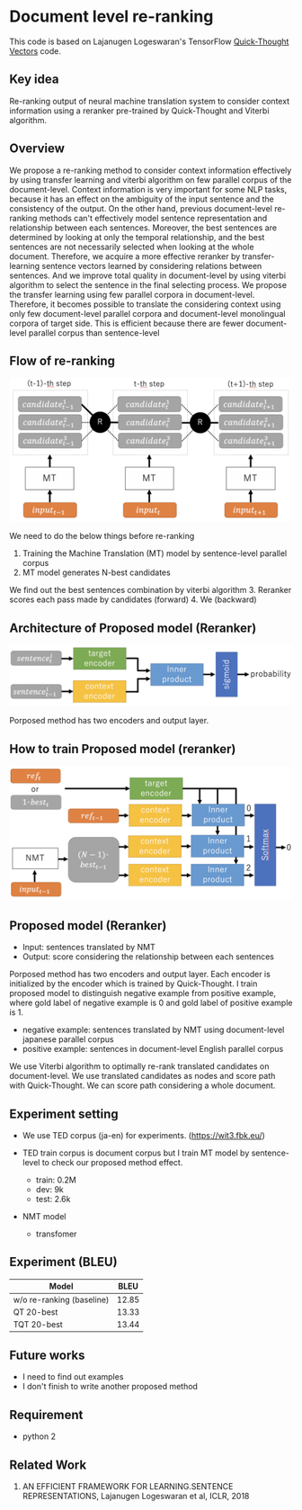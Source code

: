 # Document level re-ranking

This code is based on Lajanugen Logeswaran's TensorFlow [Quick-Thought Vectors](https://github.com/lajanugen/S2V) code.

## Key idea
Re-ranking output of neural machine translation system to consider context information using a reranker pre-trained by Quick-Thought and Viterbi algorithm.


## Overview
We propose a re-ranking method to consider context information effectively by using transfer learning and viterbi algorithm on few parallel corpus of the document-level.
Context information is very important for some NLP tasks, because it has an effect on the ambiguity of the input sentence and the consistency of the output.
On the other hand, previous document-level re-ranking methods can't effectively model sentence representation and relationship between each sentences.
Moreover, the best sentences are determined by looking at only the temporal relationship, and the best sentences are not necessarily selected when looking at the whole document.
Therefore, we acquire a more effective reranker by transfer-learning sentence vectors learned by considering relations between sentences.
And we improve total quality in document-level by using viterbi algorithm to select the sentence in the final selecting process.
We propose the transfer learning using few parallel corpora in document-level.
Therefore, it becomes possible to translate the considering context using only few document-level parallel corpora and document-level monolingual corpora of target side.
This is efficient because there are fewer document-level parallel corpus than sentence-level 


## Flow of re-ranking
![vitebi](/images/viterbi.png "viterbi")

We need to do the below things before re-ranking
1. Training the Machine Translation (MT) model by sentence-level parallel corpus
2. MT model generates N-best candidates  

We find out the best sentences combination by viterbi algorithm
3. Reranker scores each pass made by candidates (forward)
4. We (backward)



## Architecture of Proposed model (Reranker)
![architecture of model](/images/model.png "model")

Porposed method has two encoders and output layer.

## How to train Proposed model (reranker)
![how to train model](/images/ma.png "ma")


## Proposed model (Reranker)
- Input: sentences translated by NMT
- Output: score considering the relationship between each sentences

Porposed method has two encoders and output layer.
Each encoder is initialized by the encoder which is trained by Quick-Thought.
I train proposed model to distinguish negative example from positive example, where gold label of negative example is 0 and gold label of positive example is 1.
- negative example: sentences translated by NMT using document-level japanese parallel corpus
- positive example: sentences in document-level English parallel corpus

We use Viterbi algorithm to optimally re-rank translated candidates on document-level.
We use translated candidates as nodes and score path with Quick-Thought.
We can score path considering a whole document.


## Experiment setting
- We use TED corpus (ja-en) for experiments. (https://wit3.fbk.eu/)
- TED train corpus is document corpus but I train MT model by sentence-level to check our proposed method effect.
  - train: 0.2M
  - dev: 9k
  - test: 2.6k

- NMT model
  - transfomer

## Experiment (BLEU)
| Model | BLEU |
----|---- 
| w/o re-ranking (baseline) | 12.85 |
| QT 20-best | 13.33 |
| TQT 20-best | 13.44 |


## Future works
- I need to find out examples
- I don't finish to write another proposed method


## Requirement
- python 2


## 


## Related Work
1. AN EFFICIENT FRAMEWORK FOR LEARNING.SENTENCE REPRESENTATIONS, Lajanugen Logeswaran et al, ICLR, 2018
